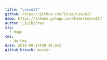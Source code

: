 ```yaml
---
title: "LeaveIt"
github: https://github.com/liuzc/LeaveIt
demo: https://themes.gohugo.io/theme/LeaveIt/
author: LiuZhichao
ssg:
  - Hugo
cms:
  - No Cms
date: 2018-09-12T08:46:04Z
github_branch: master
---
```

